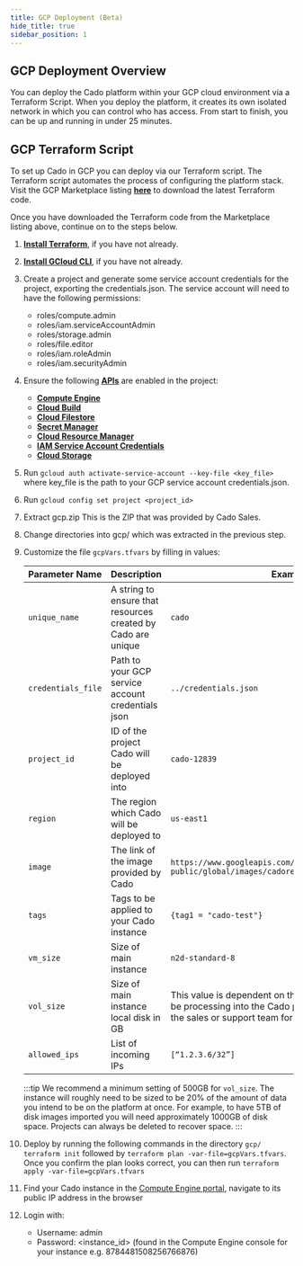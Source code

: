 ```yaml
---
title: GCP Deployment (Beta)
hide_title: true
sidebar_position: 1
---
```

## GCP Deployment Overview
You can deploy the Cado platform within your GCP cloud environment via a Terraform Script. When you deploy the platform, it creates its own isolated network in which you can control who has access.  From start to finish, you can be up and running in under 25 minutes.
## GCP Terraform Script
To set up Cado in GCP you can deploy via our Terraform script.  The Terraform script automates the process of configuring the platform stack.
Visit the GCP Marketplace listing **[here](https://console.cloud.google.com/marketplace/product/cado-public/cado-response)** to download the latest Terraform code.

Once you have downloaded the Terraform code from the Marketplace listing above, continue on to the steps below.
1. **[Install Terraform](https://learn.hashicorp.com/tutorials/terraform/install-cli)**, if you have not already.
2. **[Install GCloud CLI](https://cloud.google.com/sdk/docs/install)**, if you have not already.
3. Create a project and generate some service account credentials for the project, exporting the credentials.json. The service account will need to have the following permissions:
    - roles/compute.admin
    - roles/iam.serviceAccountAdmin
    - roles/storage.admin
    - roles/file.editor
    - roles/iam.roleAdmin
    - roles/iam.securityAdmin
4. Ensure the following **[APIs](https://console.cloud.google.com/apis/library)** are enabled in the project:
    - **[Compute Engine](https://console.cloud.google.com/marketplace/product/google/compute.googleapis.com)**
    - **[Cloud Build](https://console.cloud.google.com/marketplace/product/google/cloudbuild.googleapis.com)**
    - **[Cloud Filestore](https://console.cloud.google.com/marketplace/product/google/file.googleapis.com)**
    - **[Secret Manager](https://console.cloud.google.com/marketplace/product/google/secretmanager.googleapis.com)**
    - **[Cloud Resource Manager](https://console.cloud.google.com/marketplace/product/google/cloudresourcemanager.googleapis.com)**
    - **[IAM Service Account Credentials](https://console.cloud.google.com/marketplace/product/google/iamcredentials.googleapis.com)**
    - **[Cloud Storage](https://console.cloud.google.com/marketplace/product/google/storage.googleapis.com)**

5. Run `gcloud auth activate-service-account --key-file <key_file>` where key_file is the path to your GCP service account credentials.json. 
6. Run `gcloud config set project <project_id>`
7. Extract gcp.zip This is the ZIP that was provided by Cado Sales.

8. Change directories into gcp/ which was extracted in the previous step.
9. Customize the file `gcpVars.tfvars` by filling in values:

    | Parameter Name | Description | Example |
    | -------------- | ----------- | ------- |
    | `unique_name` | A string to ensure that resources created by Cado are unique | `cado` |
    | `credentials_file` | Path to your GCP service account credentials json | `../credentials.json` |
    | `project_id` | ID of the project Cado will be deployed into | `cado-12839`  |
    | `region` | The region which Cado will be deployed to | `us-east1` |
    | `image` | The link of the image provided by Cado | `https://www.googleapis.com/compute/v1/projects/cado-public/global/images/cadoresponse-2-8-0` |
    | `tags` | Tags to be applied to your Cado instance | `{tag1 = "cado-test"}` |
    | `vm_size` | Size of main instance | `n2d-standard-8` |
    | `vol_size` | Size of main instance local disk in GB | This value is dependent on the amount of data you will be processing into the Cado platform. Please speak with the sales or support team for proper sizing. |
    | `allowed_ips` | List of incoming IPs  | `[“1.2.3.6/32”]` |
    :::tip
     We recommend a minimum setting of 500GB for `vol_size`. The instance will roughly need to be sized to be 20% of the amount of data you intend to be on the platform at once. For example, to have 5TB of disk images imported you will need approximately 1000GB of disk space. Projects can always be deleted to recover space.
    :::
10. Deploy by running the following commands in the directory `gcp/`
    `terraform init` followed by `terraform plan -var-file=gcpVars.tfvars`.  Once you confirm the plan looks correct, you can then run `terraform apply -var-file=gcpVars.tfvars`
11. Find your Cado instance in the [Compute Engine portal](https://console.cloud.google.com/compute/instances), navigate to its public IP address in the browser
12. Login with:
    - Username: admin
    - Password: \<instance_id\> (found in the Compute Engine console for your instance e.g. 8784481508256766876)
